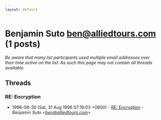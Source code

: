 ```yaml
---
layout: default
---
```


# Benjamin Suto <ben@alliedtours.com> (1 posts)

_Be aware that many list participants used multiple email addresses over their time active on the list. As such this page may not contain all threads available._

## Threads

### RE: Encryption
+ 1996-08-30 (Sat, 31 Aug 1996 07:19:03 +0800) - [RE: Encryption](/archive/1996/08/36eb99f3639bf716f30b4264fc1576927fb067bebbeceafb2c8771dbb35fd9ab) - _Benjamin Suto \<ben@alliedtours.com\>_

